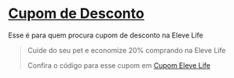 # [Cupom de Desconto](https://github.com/CupomDeDesconto/Promocoes/blob/main/README.md)
Esse é para quem procura cupom de desconto na Eleve Life
<blockquote cite="https://asasdodesconto.com/desconto/cuide-do-seu-pet-e-economize-20-comprando-na-eleve-life-2201249"><p>Cuide do seu pet e economize 20% comprando na Eleve Life</p><footer>Confira o código para esse cupom em <a href="https://asasdodesconto.com/desconto/cuide-do-seu-pet-e-economize-20-comprando-na-eleve-life-2201249">Cupom Eleve Life</a></footer></blockquote>